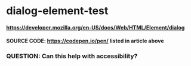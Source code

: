 # dialog-element-test
#### https://developer.mozilla.org/en-US/docs/Web/HTML/Element/dialog
#### SOURCE CODE: https://codepen.io/pen/ listed in article above

### QUESTION: Can this help with accessibility?
